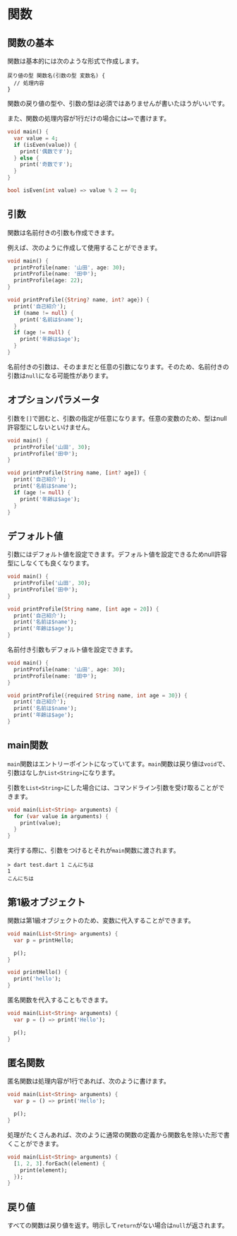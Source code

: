 # 関数

## 関数の基本

関数は基本的には次のような形式で作成します。

```
戻り値の型 関数名(引数の型 変数名) {
  // 処理内容
}
```

関数の戻り値の型や、引数の型は必須ではありませんが書いたほうがいいです。

また、関数の処理内容が1行だけの場合には`=>`で書けます。

```dart
void main() {
  var value = 4;
  if (isEven(value)) {
    print('偶数です');
  } else {
    print('奇数です');
  }
}

bool isEven(int value) => value % 2 == 0;
```

## 引数

関数は名前付きの引数も作成できます。

例えば、次のように作成して使用することができます。

```dart
void main() {
  printProfile(name: '山田', age: 30);
  printProfile(name: '田中');
  printProfile(age: 22);
}

void printProfile({String? name, int? age}) {
  print('自己紹介');
  if (name != null) {
    print('名前は$name');
  }
  if (age != null) {
    print('年齢は$age');
  }
}
```

名前付きの引数は、そのままだと任意の引数になります。そのため、名前付きの引数は`null`になる可能性があります。

## オプションパラメータ

引数を`[]`で囲むと、引数の指定が任意になります。任意の変数のため、型はnull許容型にしないといけません。

```dart
void main() {
  printProfile('山田', 30);
  printProfile('田中');
}

void printProfile(String name, [int? age]) {
  print('自己紹介');
  print('名前は$name');
  if (age != null) {
    print('年齢は$age');
  }
}
```

## デフォルト値

引数にはデフォルト値を設定できます。デフォルト値を設定できるためnull許容型にしなくても良くなります。

```dart
void main() {
  printProfile('山田', 30);
  printProfile('田中');
}

void printProfile(String name, [int age = 20]) {
  print('自己紹介');
  print('名前は$name');
  print('年齢は$age');
}
```

名前付き引数もデフォルト値を設定できます。

```dart
void main() {
  printProfile(name: '山田', age: 30);
  printProfile(name: '田中');
}

void printProfile({required String name, int age = 30}) {
  print('自己紹介');
  print('名前は$name');
  print('年齢は$age');
}
```

## main関数

`main`関数はエントリーポイントになっていてます。`main`関数は戻り値は`void`で、引数はなしか`List<String>`になります。

引数を`List<String>`にした場合には、コマンドライン引数を受け取ることができます。

```dart title="test.dart"
void main(List<String> arguments) {
  for (var value in arguments) {
    print(value);
  }
}
```

実行する際に、引数をつけるとそれが`main`関数に渡されます。

```
> dart test.dart 1 こんにちは
1
こんにちは
```

## 第1級オブジェクト

関数は第1級オブジェクトのため、変数に代入することができます。

```dart
void main(List<String> arguments) {
  var p = printHello;

  p();
}

void printHello() {
  print('hello');
}
```

匿名関数を代入することもできます。

```dart
void main(List<String> arguments) {
  var p = () => print('Hello');

  p();
}
```

## 匿名関数

匿名関数は処理内容が1行であれば、次のように書けます。

```dart
void main(List<String> arguments) {
  var p = () => print('Hello');

  p();
}
```

処理がたくさんあれば、次のように通常の関数の定義から関数名を除いた形で書くことができます。

```dart
void main(List<String> arguments) {
  [1, 2, 3].forEach((element) {
    print(element);
  });
}
```

## 戻り値

すべての関数は戻り値を返す。明示して`return`がない場合は`null`が返されます。





